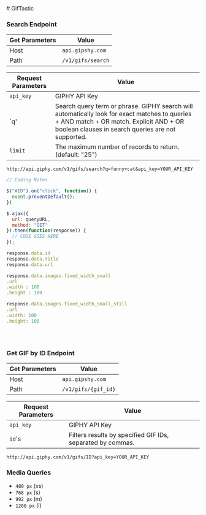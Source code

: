 <link href="readme.css" rel="stylesheet"></link>
# GifTastic

### Search Endpoint

|Get Parameters|Value|
|---|---|
| Host | `api.gipshy.com` |
| Path | `/v1/gifs/search` |

|Request Parameters|Value|
|---|---|
|`api_key`|GIPHY API Key |
|`q'| Search query term or phrase. GIPHY search will automatically look for exact matches to queries + AND match + OR match. Explicit AND + OR boolean clauses in search queries are not supported.|
|`limit`|The maximum number of records to return. (default: "25")

`http://api.giphy.com/v1/gifs/search?q=funny+cat&api_key=YOUR_API_KEY`

```js
// Coding Notes

$("#ID").on("click", function() { 
  event.preventDefault();
})

$.ajax({
  url: queryURL,
  method: "GET"
}).then(function(response)) {
  // CODE GOES HERE
});

response.data.id
response.data.title
response.data.url

response.data.images.fixed_width_small
.url
.width : 100
.height : 100

response.data.images.fixed_width_small_still
.url
.width: 100
.height: 100





```




### Get GIF by ID Endpoint

|Get Parameters|Value|
|---|---|
| Host | `api.gipshy.com` |
| Path | `/v1/gifs/{gif_id}` |

|Request Parameters|Value|
|---|---|
|`api_key`|GIPHY API Key |
|`id`'s| Filters results by specified GIF IDs, separated by commas.|


`http://api.giphy.com/v1/gifs/ID?api_key=YOUR_API_KEY`

### Media Queries

- `480 px` (xs)
- `768 px` (s)
- `992 px` (m)
- `1200 px` (l)
